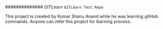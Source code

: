 ############## GITLearn
`GITLearn Test Repo`

This project is created by Kumar Shanu Anand while he was learning gitHub commands.
Anyone can refer this project for learning process.
